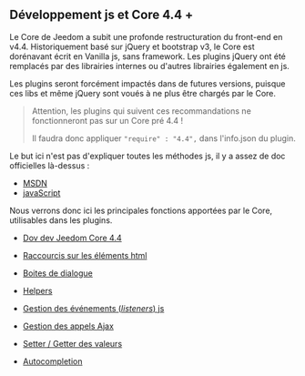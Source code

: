 ## Développement js et Core 4.4 +

Le Core de Jeedom a subit une profonde restructuration du front-end en v4.4. Historiquement basé sur jQuery et bootstrap v3, le Core est dorénavant écrit en Vanilla js, sans framework. Les plugins jQuery ont été remplacés par des librairies internes ou d'autres librairies également en js.

Les plugins seront forcément impactés dans de futures versions, puisque ces libs et même jQuery sont voués à ne plus être chargés par le Core.

> Attention, les plugins qui suivent ces recommandations ne fonctionneront pas sur un Core pré 4.4 !
> 
> Il faudra donc appliquer `"require" : "4.4",` dans l'info.json du plugin.

Le but ici n'est pas d'expliquer toutes les méthodes js, il y a assez de doc officielles là-dessus :

- [MSDN](https://developer.mozilla.org/en-US/docs/Web/JavaScript)
- [javaScript](https://devdocs.io/javascript/)


Nous verrons donc ici les principales fonctions apportées par le Core, utilisables dans les plugins.

- [Dov dev Jeedom Core 4.4](/fr_FR/dev/core4.4)

- [Raccourcis sur les éléments html](shortcuts.md)  
- [Boites de dialogue](dialogs.md)  
- [Helpers](helpers.md)  
- [Gestion des événements (*listeners*) js](events.md)  
- [Gestion des appels Ajax](ajax.md)  
- [Setter / Getter des valeurs](jeevalue.md)  
- [Autocompletion](jeeComplete-md)  
